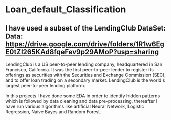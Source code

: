 # Loan_default_Classification

## I have used a subset of the LendingClub DataSet: Data: https://drive.google.com/drive/folders/1R1w6EgE0tZl265KAd8fqeFev9p29AMoP?usp=sharing

LendingClub is a US peer-to-peer lending company, headquartered in San Francisco, California. It was the first peer-to-peer lender to register its offerings as securities with the Securities and Exchange Commission (SEC), and to offer loan trading on a secondary market. LendingClub is the world's largest peer-to-peer lending platform.

In this projects I have done some EDA in order to identify hidden patterns which is followed by data cleaning and data pre-processing, thereafter I have run various algorithms like artificial Neural Network, Logistic Regression, Naive Bayes and Random Forest.
